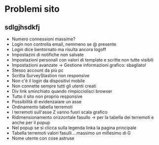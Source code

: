 # Problemi sito
## sdlgjhsdkfj

- Numero connessioni massime?
- Login non controlla email, nemmeno se @ presente
- Login dice bentornato ma risulta ancora logoff
- Impostazini di notifiche non salvate
- Impostazioni personali con valori di template e scritte non tutte visibili
- Impostazioni avanzate -> Gestione informazioni grafico: sbagliato!
- Stesso account da più pc
- Scritta SurveyStastion non responsive
- Non c'è il login da dispositivi mobile
- Non connette sempre tutti gli utenti creati
- Div link sminchiato quando rimpicciolisci browser
- Tutto il sito non proprio responsive
- Possibilità di evidenzaiare un asse
- Ordinamento tabella terremoti
- I terremoti sull'asse Z vanno fuori scala grafico
- Ridimensionamento orizzontale fasullo -> per la tabella dei terremoti e anche per il popup
- Nel popup se si clicca sulla legenda linka la pagina principale
- Tabella terremoti valori fasulli....massimo un millesimo di G
- Nome utente con cose astruse








